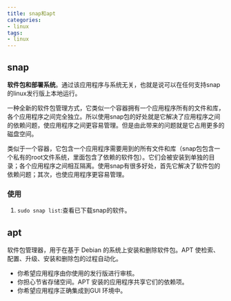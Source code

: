 ```yaml
---
title: snap和apt
categories: 
- linux
tags:
- linux
---
```


## snap 

**软件包和部署系统**。通过该应用程序与系统无关，也就是说可以在任何支持snap的linux发行版上本地运行。

一种全新的软件包管理方式，它类似一个容器拥有一个应用程序所有的文件和库，各个应用程序之间完全独立。所以使用snap包的好处就是它解决了应用程序之间的依赖问题，使应用程序之间更容易管理。但是由此带来的问题就是它占用更多的磁盘空间。

类似于一个容器，它包含一个应用程序需要用到的所有文件和库（snap包包含一个私有的root文件系统，里面包含了依赖的软件包）。它们会被安装到单独的目录；各个应用程序之间相互隔离。使用snap有很多好处，首先它解决了软件包的依赖问题；其次，也使应用程序更容易管理。

### 使用

1. `sudo snap list`:查看已下载snap的软件。

   

## apt

软件包管理器，用于在基于 Debian 的系统上安装和删除软件包。APT 使检索、配置、升级、安装和删除包的过程自动化。

- 你希望应用程序由你使用的发行版进行审核。
- 你担心节省存储空间。APT 安装的应用程序共享它们的依赖项。
- 你希望应用程序正确集成到GUI 环境中。